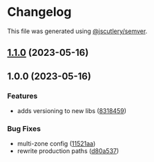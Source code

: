 # Changelog

This file was generated using [@jscutlery/semver](https://github.com/jscutlery/semver).

## [1.1.0](https://github.com/clayton-duarte/amalg/compare/stocks-home-1.0.0...stocks-home-1.1.0) (2023-05-16)

## 1.0.0 (2023-05-16)

### Features

- adds versioning to new libs ([8318459](https://github.com/clayton-duarte/amalg/commit/831845994399686562b5c5f8e76448efda878424))

### Bug Fixes

- multi-zone config ([11521aa](https://github.com/clayton-duarte/amalg/commit/11521aac8907452dddc54aceb5f93d9908befc46))
- rewrite production paths ([d80a537](https://github.com/clayton-duarte/amalg/commit/d80a537aca75847c8b66caf8d1845d20f4ee9227))
